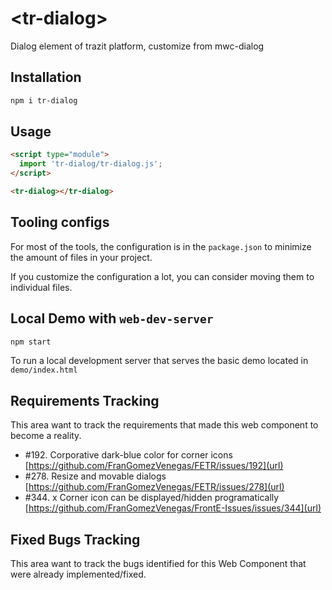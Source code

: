 # \<tr-dialog>
Dialog element of trazit platform, customize from mwc-dialog

## Installation

```bash
npm i tr-dialog
```

## Usage

```html
<script type="module">
  import 'tr-dialog/tr-dialog.js';
</script>

<tr-dialog></tr-dialog>
```



## Tooling configs

For most of the tools, the configuration is in the `package.json` to minimize the amount of files in your project.

If you customize the configuration a lot, you can consider moving them to individual files.

## Local Demo with `web-dev-server`

```bash
npm start
```

To run a local development server that serves the basic demo located in `demo/index.html`


## Requirements Tracking

This area want to track the requirements that made this web component to become a reality.

- #192. Corporative dark-blue color for corner icons [https://github.com/FranGomezVenegas/FETR/issues/192](url)
- #278. Resize and movable dialogs [https://github.com/FranGomezVenegas/FETR/issues/278](url)
- #344. x Corner icon can be displayed/hidden programatically [https://github.com/FranGomezVenegas/FrontE-Issues/issues/344](url)


## Fixed Bugs Tracking

This area want to track the bugs identified for this Web Component that were already implemented/fixed.



